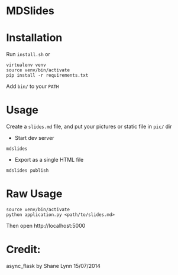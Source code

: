 MDSlides
==================
# Installation

Run `install.sh` or

```
virtualenv venv
source venv/bin/activate
pip install -r requirements.txt
```

Add `bin/` to your `PATH`

# Usage
Create a `slides.md` file, and put your pictures or static file in `pic/` dir

* Start dev server

```
mdslides
```

* Export as a single HTML file

```
mdslides publish
```

# Raw Usage

```
source venv/bin/activate
python application.py <path/to/slides.md>
```

Then open http://localhost:5000


# Credit: 
async_flask by Shane Lynn 15/07/2014
